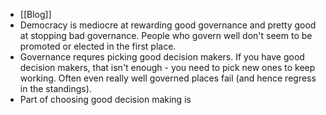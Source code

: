 - [[Blog]]
- Democracy is mediocre at rewarding good governance and pretty good at stopping bad governance. People who govern well don't seem to be promoted or elected in the first place.
- Governance requres picking good decision makers. If you have good decision makers, that isn't enough - you need to pick new ones to keep working. Often even really well governed places fail (and hence regress in the standings).
- Part of choosing good decision making is